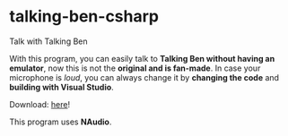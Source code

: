 # talking-ben-csharp
Talk with Talking Ben

With this program, you can easily talk to **Talking Ben without having an emulator**, now this is not the **original and is fan-made**.
In case your microphone is *loud*, you can always change it by **changing the code** and **building with Visual Studio**.

Download: [here](https://github.com/RainbowIsUhhhh/talking-ben-csharp/releases/)!

This program uses **NAudio**.
